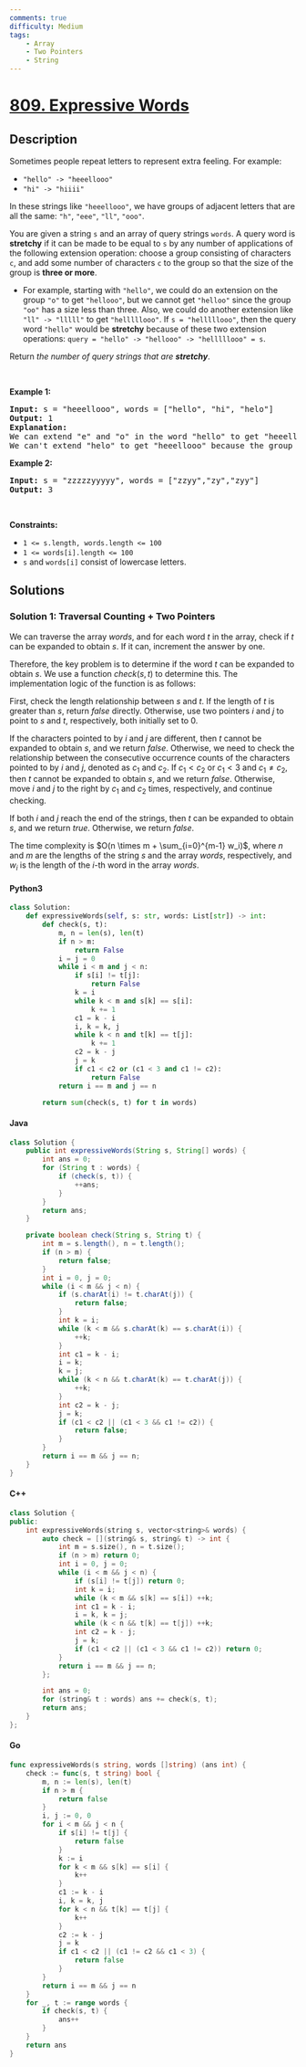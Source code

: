 ```yaml
---
comments: true
difficulty: Medium
tags:
    - Array
    - Two Pointers
    - String
---
```


<!-- problem:start -->

# [809. Expressive Words](https://leetcode.com/problems/expressive-words)

## Description

<!-- description:start -->

<p>Sometimes people repeat letters to represent extra feeling. For example:</p>

<ul>
	<li><code>&quot;hello&quot; -&gt; &quot;heeellooo&quot;</code></li>
	<li><code>&quot;hi&quot; -&gt; &quot;hiiii&quot;</code></li>
</ul>

<p>In these strings like <code>&quot;heeellooo&quot;</code>, we have groups of adjacent letters that are all the same: <code>&quot;h&quot;</code>, <code>&quot;eee&quot;</code>, <code>&quot;ll&quot;</code>, <code>&quot;ooo&quot;</code>.</p>

<p>You are given a string <code>s</code> and an array of query strings <code>words</code>. A query word is <strong>stretchy</strong> if it can be made to be equal to <code>s</code> by any number of applications of the following extension operation: choose a group consisting of characters <code>c</code>, and add some number of characters <code>c</code> to the group so that the size of the group is <strong>three or more</strong>.</p>

<ul>
	<li>For example, starting with <code>&quot;hello&quot;</code>, we could do an extension on the group <code>&quot;o&quot;</code> to get <code>&quot;hellooo&quot;</code>, but we cannot get <code>&quot;helloo&quot;</code> since the group <code>&quot;oo&quot;</code> has a size less than three. Also, we could do another extension like <code>&quot;ll&quot; -&gt; &quot;lllll&quot;</code> to get <code>&quot;helllllooo&quot;</code>. If <code>s = &quot;helllllooo&quot;</code>, then the query word <code>&quot;hello&quot;</code> would be <strong>stretchy</strong> because of these two extension operations: <code>query = &quot;hello&quot; -&gt; &quot;hellooo&quot; -&gt; &quot;helllllooo&quot; = s</code>.</li>
</ul>

<p>Return <em>the number of query strings that are <strong>stretchy</strong></em>.</p>

<p>&nbsp;</p>
<p><strong class="example">Example 1:</strong></p>

<pre>
<strong>Input:</strong> s = &quot;heeellooo&quot;, words = [&quot;hello&quot;, &quot;hi&quot;, &quot;helo&quot;]
<strong>Output:</strong> 1
<strong>Explanation:</strong> 
We can extend &quot;e&quot; and &quot;o&quot; in the word &quot;hello&quot; to get &quot;heeellooo&quot;.
We can&#39;t extend &quot;helo&quot; to get &quot;heeellooo&quot; because the group &quot;ll&quot; is not size 3 or more.
</pre>

<p><strong class="example">Example 2:</strong></p>

<pre>
<strong>Input:</strong> s = &quot;zzzzzyyyyy&quot;, words = [&quot;zzyy&quot;,&quot;zy&quot;,&quot;zyy&quot;]
<strong>Output:</strong> 3
</pre>

<p>&nbsp;</p>
<p><strong>Constraints:</strong></p>

<ul>
	<li><code>1 &lt;= s.length, words.length &lt;= 100</code></li>
	<li><code>1 &lt;= words[i].length &lt;= 100</code></li>
	<li><code>s</code> and <code>words[i]</code> consist of lowercase letters.</li>
</ul>

<!-- description:end -->

## Solutions

<!-- solution:start -->

### Solution 1: Traversal Counting + Two Pointers

We can traverse the array $\textit{words}$, and for each word $t$ in the array, check if $t$ can be expanded to obtain $s$. If it can, increment the answer by one.

Therefore, the key problem is to determine if the word $t$ can be expanded to obtain $s$. We use a function $\textit{check}(s, t)$ to determine this. The implementation logic of the function is as follows:

First, check the length relationship between $s$ and $t$. If the length of $t$ is greater than $s$, return $\textit{false}$ directly. Otherwise, use two pointers $i$ and $j$ to point to $s$ and $t$, respectively, both initially set to $0$.

If the characters pointed to by $i$ and $j$ are different, then $t$ cannot be expanded to obtain $s$, and we return $\textit{false}$. Otherwise, we need to check the relationship between the consecutive occurrence counts of the characters pointed to by $i$ and $j$, denoted as $c_1$ and $c_2$. If $c_1 \lt c_2$ or $c_1 \lt 3$ and $c_1 \neq c_2$, then $t$ cannot be expanded to obtain $s$, and we return $\textit{false}$. Otherwise, move $i$ and $j$ to the right by $c_1$ and $c_2$ times, respectively, and continue checking.

If both $i$ and $j$ reach the end of the strings, then $t$ can be expanded to obtain $s$, and we return $\textit{true}$. Otherwise, we return $\textit{false}$.

The time complexity is $O(n \times m + \sum_{i=0}^{m-1} w_i)$, where $n$ and $m$ are the lengths of the string $s$ and the array $\textit{words}$, respectively, and $w_i$ is the length of the $i$-th word in the array $\textit{words}$.

<!-- tabs:start -->

#### Python3

```python
class Solution:
    def expressiveWords(self, s: str, words: List[str]) -> int:
        def check(s, t):
            m, n = len(s), len(t)
            if n > m:
                return False
            i = j = 0
            while i < m and j < n:
                if s[i] != t[j]:
                    return False
                k = i
                while k < m and s[k] == s[i]:
                    k += 1
                c1 = k - i
                i, k = k, j
                while k < n and t[k] == t[j]:
                    k += 1
                c2 = k - j
                j = k
                if c1 < c2 or (c1 < 3 and c1 != c2):
                    return False
            return i == m and j == n

        return sum(check(s, t) for t in words)
```

#### Java

```java
class Solution {
    public int expressiveWords(String s, String[] words) {
        int ans = 0;
        for (String t : words) {
            if (check(s, t)) {
                ++ans;
            }
        }
        return ans;
    }

    private boolean check(String s, String t) {
        int m = s.length(), n = t.length();
        if (n > m) {
            return false;
        }
        int i = 0, j = 0;
        while (i < m && j < n) {
            if (s.charAt(i) != t.charAt(j)) {
                return false;
            }
            int k = i;
            while (k < m && s.charAt(k) == s.charAt(i)) {
                ++k;
            }
            int c1 = k - i;
            i = k;
            k = j;
            while (k < n && t.charAt(k) == t.charAt(j)) {
                ++k;
            }
            int c2 = k - j;
            j = k;
            if (c1 < c2 || (c1 < 3 && c1 != c2)) {
                return false;
            }
        }
        return i == m && j == n;
    }
}
```

#### C++

```cpp
class Solution {
public:
    int expressiveWords(string s, vector<string>& words) {
        auto check = [](string& s, string& t) -> int {
            int m = s.size(), n = t.size();
            if (n > m) return 0;
            int i = 0, j = 0;
            while (i < m && j < n) {
                if (s[i] != t[j]) return 0;
                int k = i;
                while (k < m && s[k] == s[i]) ++k;
                int c1 = k - i;
                i = k, k = j;
                while (k < n && t[k] == t[j]) ++k;
                int c2 = k - j;
                j = k;
                if (c1 < c2 || (c1 < 3 && c1 != c2)) return 0;
            }
            return i == m && j == n;
        };

        int ans = 0;
        for (string& t : words) ans += check(s, t);
        return ans;
    }
};
```

#### Go

```go
func expressiveWords(s string, words []string) (ans int) {
	check := func(s, t string) bool {
		m, n := len(s), len(t)
		if n > m {
			return false
		}
		i, j := 0, 0
		for i < m && j < n {
			if s[i] != t[j] {
				return false
			}
			k := i
			for k < m && s[k] == s[i] {
				k++
			}
			c1 := k - i
			i, k = k, j
			for k < n && t[k] == t[j] {
				k++
			}
			c2 := k - j
			j = k
			if c1 < c2 || (c1 != c2 && c1 < 3) {
				return false
			}
		}
		return i == m && j == n
	}
	for _, t := range words {
		if check(s, t) {
			ans++
		}
	}
	return ans
}
```

<!-- tabs:end -->

<!-- solution:end -->

<!-- problem:end -->
